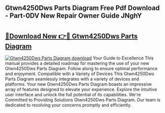 ## Gtwn4250Dws Parts Diagram Free Pdf Download - Part-0DV New Repair Owner Guide JNghY

# <h2><a href="http://dfszeu.blite.top/?on=Gtwn4250Dws+Parts+Diagram">🔗Download New 👉🔴 Gtwn4250Dws Parts Diagram</a></h2>

[![Gtwn4250Dws Parts Diagram download](https://i.imgur.com/lujVjoI.png)](http://dfszeu.blite.top/?on=Gtwn4250Dws+Parts+Diagram)
Your Guide to Excellence This manual provides a detailed roadmap for mastering the use of your new Gtwn4250Dws Parts Diagram. Follow along to ensure optimal performance and enjoyment. Compatible with a Variety of Devices This Gtwn4250Dws Parts Diagram seamlessly integrates with a variety of devices and platforms. Your new Gtwn4250Dws Parts Diagram boasts an impressive array of features designed to elevate your experience. Explore the intuitive user interface and unlock the full potential of its capabilities. We're Committed to Providing Solutions Gtwn4250Dws Parts Diagram. Our team is dedicated to resolving your concerns promptly and efficiently.
